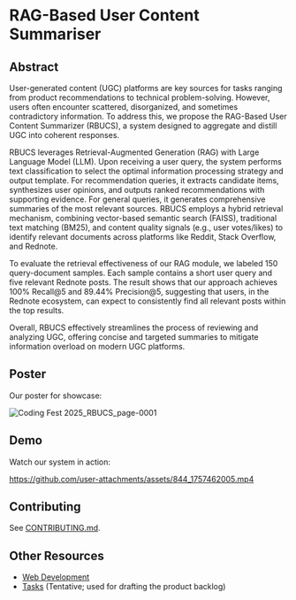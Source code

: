 # RAG-Based User Content Summariser

## Abstract
User-generated content (UGC) platforms are key sources for tasks ranging from product recommendations to technical problem-solving. However, users often encounter scattered, disorganized, and sometimes contradictory information. To address this, we propose the RAG-Based User Content Summarizer (RBUCS), a system designed to aggregate and distill UGC into coherent responses.

RBUCS leverages Retrieval-Augmented Generation (RAG) with Large Language Model (LLM). Upon receiving a user query, the system performs text classification to select the optimal information processing strategy and output template. For recommendation queries, it extracts candidate items, synthesizes user opinions, and outputs ranked recommendations with supporting evidence. For general queries, it generates comprehensive summaries of the most relevant sources. RBUCS employs a hybrid retrieval mechanism, combining vector-based semantic search (FAISS), traditional text matching (BM25), and content quality signals (e.g., user votes/likes) to identify relevant documents across platforms like Reddit, Stack Overflow, and Rednote.

To evaluate the retrieval effectiveness of our RAG module, we labeled 150 query-document samples. Each sample contains a short user query and five relevant Rednote posts. The result shows that our approach achieves 100% Recall@5 and 89.44% Precision@5, suggesting that users, in the Rednote ecosystem, can expect to consistently find all relevant posts within the top results.

Overall, RBUCS effectively streamlines the process of reviewing and analyzing UGC, offering concise and targeted summaries to mitigate information overload on modern UGC platforms.

## Poster
Our poster for showcase:

![Coding Fest 2025_RBUCS_page-0001](https://github.com/user-attachments/assets/dd4391c4-95c4-45c0-aa6d-18def2d1d720)

## Demo
Watch our system in action:

https://github.com/user-attachments/assets/844_1757462005.mp4

## Contributing
See [CONTRIBUTING.md](https://github.com/yilil/RAG-Based-User-Content-Summariser/blob/main/Project/CONTRIBUTING.md).

## Other Resources
- [Web Development](https://www.notion.so/Web-Development-d45066738c604a8cbf783bf8ac1bcae7?pvs=4)
- [Tasks](https://docs.google.com/document/d/1pWmh07-DyQ-Cz5ZIpRNOjjC2DhFShZApeUEzYii5-n4/edit?usp=sharing) (Tentative; used for drafting the product backlog)
